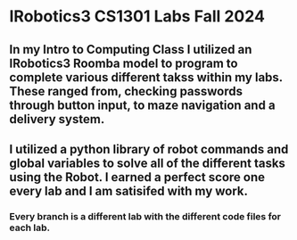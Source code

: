 # IRobotics3 CS1301 Labs Fall 2024
## In my Intro to Computing Class I utilized an IRobotics3 Roomba model to program to complete various different takss within my labs. These ranged from, checking passwords through button input, to maze navigation and a delivery system. 
## I utilized a python library of robot commands and global variables to solve all of the different tasks using the Robot. I earned a perfect score one every lab and I am satisifed with my work.
### Every branch is a different lab with the different code files for each lab. 
